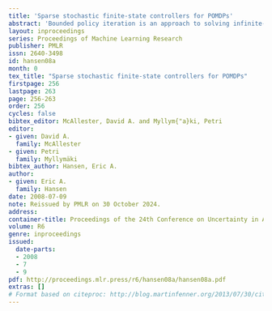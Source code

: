 ```yaml
---
title: 'Sparse stochastic finite-state controllers for POMDPs'
abstract: 'Bounded policy iteration is an approach to solving infinite-horizon POMDPs that represents policies as stochastic finite-state controllers and iteratively improves a controller by adjusting the parameters of each node using linear programming. In the original algorithm, the size of the linear programs, and thus the complexity of policy improvement, depends on the number of parameters of each node, which grows with the size of the controller. But in practice, the number of parameters of a node with non-zero values is often very small, and does not grow with the size of the controller. Based on this observation, we develop a version of bounded policy iteration that leverages the sparse structure of a stochastic finite-state controller. In each iteration, it improves a policy by the same amount as the original algorithm, but with much better scalability.'
layout: inproceedings
series: Proceedings of Machine Learning Research
publisher: PMLR
issn: 2640-3498
id: hansen08a
month: 0
tex_title: "Sparse stochastic finite-state controllers for POMDPs"
firstpage: 256
lastpage: 263
page: 256-263
order: 256
cycles: false
bibtex_editor: McAllester, David A. and Myllym{"a}ki, Petri
editor:
- given: David A.
  family: McAllester
- given: Petri
  family: Myllymäki
bibtex_author: Hansen, Eric A.
author:
- given: Eric A.
  family: Hansen 
date: 2008-07-09
note: Reissued by PMLR on 30 October 2024.
address:
container-title: Proceedings of the 24th Conference on Uncertainty in Artificial Intelligence
volume: R6
genre: inproceedings
issued:
  date-parts:
  - 2008
  - 7
  - 9
pdf: http://proceedings.mlr.press/r6/hansen08a/hansen08a.pdf
extras: []
# Format based on citeproc: http://blog.martinfenner.org/2013/07/30/citeproc-yaml-for-bibliographies/
---
```

